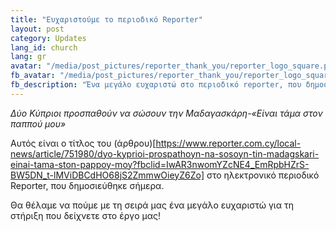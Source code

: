 ```yaml
---
title: "Ευχαριστούμε το περιοδικό Reporter"
layout: post
category: Updates
lang_id: church
lang: gr
avatar: "/media/post_pictures/reporter_thank_you/reporter_logo_square.png"
fb_avatar: "/media/post_pictures/reporter_thank_you/reporter_logo_square.png"
fb_description: "Ένα μεγάλο ευχαριστώ στο περιοδικό reporter, που δημοσίευσε την ιστορία μας!"
---
```


*Δύο Κύπριοι προσπαθούν να σώσουν την Μαδαγασκάρη-«Είναι τάμα στον παππού μου»*

Αυτός είναι ο τίτλος του (άρθρου)[https://www.reporter.com.cy/local-news/article/751980/dyo-kyprioi-prospathoyn-na-sosoyn-tin-madagskari-einai-tama-ston-pappoy-moy?fbclid=IwAR3nwomYZcNE4_EmRpbHZrS-BW5DN_t-lMViDBCdHO68jS2ZmmwOieyZ6Zo] στο ηλεκτρονικό περιοδικό Reporter, που δημοσιεύθηκε σήμερα.

Θα θέλαμε να πούμε με τη σειρά μας ένα μεγάλο ευχαριστώ για τη στήριξη που δείχνετε στο έργο μας!
